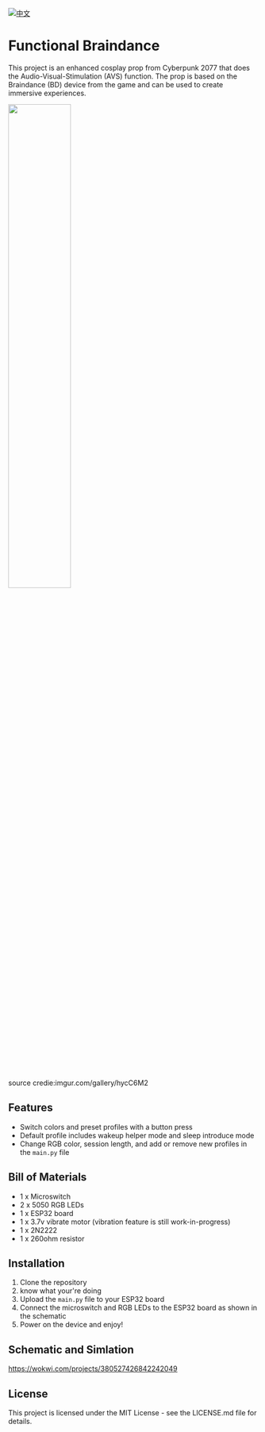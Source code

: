 [![中文](https://img.shields.io/badge/切换中文-CN-red.svg)](https://github.com/Ethan-Ming/Cyberpunk_AVS/blob/main/README.ch.md)
# Functional Braindance

This project is an enhanced cosplay prop from Cyberpunk 2077 that does the Audio-Visual-Stimulation (AVS) function. The prop is based on the Braindance (BD) device from the game and can be used to create immersive experiences.

<img src="https://i.imgur.com/1NuFsKd_d.webp?maxwidth=760&fidelity=grand" width="50%" height="50%">

source credie:imgur.com/gallery/hycC6M2

## Features

- Switch colors and preset profiles with a button press
- Default profile includes wakeup helper mode and sleep introduce mode
- Change RGB color, session length, and add or remove new profiles in the `main.py` file

## Bill of Materials

- 1 x Microswitch
- 2 x 5050 RGB LEDs
- 1 x ESP32 board
- 1 x 3.7v vibrate motor (vibration feature is still work-in-progress)
- 1 x 2N2222
- 1 x 260ohm resistor 


## Installation

1. Clone the repository
2. know what your're doing
3. Upload the `main.py` file to your ESP32 board
4. Connect the microswitch and RGB LEDs to the ESP32 board as shown in the schematic
5. Power on the device and enjoy!

## Schematic and Simlation

https://wokwi.com/projects/380527426842242049

## License

This project is licensed under the MIT License - see the LICENSE.md file for details.
